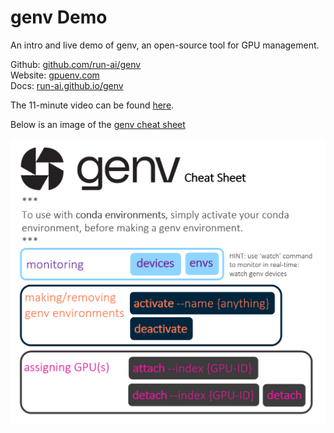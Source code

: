 # genv Demo

An intro and live demo of genv, an open-source tool for GPU management.  

Github: [github.com/run-ai/genv](github.com/run-ai/genv)  
Website: g[puenv.com](gpuenv.com)  
Docs: [run-ai.github.io/genv](run-ai.github.io/genv)  
  
The 11-minute video can be found [here](https://youtu.be/_WZR_aO73LU).  
  
Below is an image of the [genv cheat sheet](docs/genv_cheat_sheet.pdf)  
  
![](docs/genv_cheat_sheet.png)  

